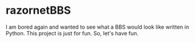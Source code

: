# razornetBBS
I am bored again and wanted to see what a BBS would look like written in Python. This project is just for fun. So, let's have fun. 
